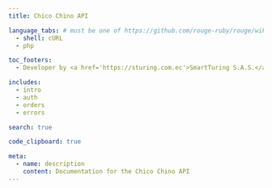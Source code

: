 ```yaml
---
title: Chico Chino API

language_tabs: # must be one of https://github.com/rouge-ruby/rouge/wiki/List-of-supported-languages-and-lexers
  - shell: cURL
  - php

toc_footers: 
  - Developer by <a href='https://sturing.com.ec'>SmartTuring S.A.S.</a>

includes:
  - intro
  - auth
  - orders
  - errors

search: true

code_clipboard: true

meta:
  - name: description
    content: Documentation for the Chico Chino API
---
```

